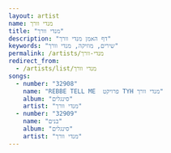 ```yaml
---
layout: artist
name: מנדי וורך
title: "מנדי וורך"
description: "דף האמן מנדי וורך"
keywords: "שירים, מוזיקה, מנדי וורך"
permalink: /artists/מנדי-וורך
redirect_from:
  - /artists/list/מנדי וורך
songs:
  - number: "32908"
    name: "REBBE TELL ME  פרויקט TYH מנדי וורך"
    album: "סינגלים"
    artist: "מנדי וורך"
  - number: "32909"
    name: "בנים"
    album: "סינגלים"
    artist: "מנדי וורך"
---
```


